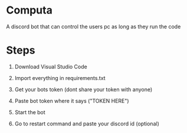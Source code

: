 # Computa
A discord bot that can control the users pc as long as they run the code

# Steps

1. Download Visual Studio Code

2. Import everything in requirements.txt

3. Get your bots token (dont share your token with anyone)

4. Paste bot token where it says ("TOKEN HERE")

5. Start the bot

6. Go to restart command and paste your discord id (optional)
